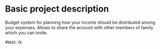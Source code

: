 # Basic project description
Budget system for planning how your income should be distributed among your expenses. Allows to share the account with other members of family which you can invite.

#test: rk
